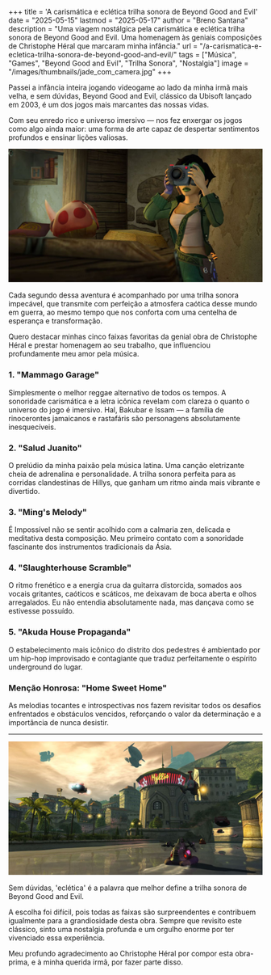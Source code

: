 +++
title = 'A carismática e eclética trilha sonora de Beyond Good and Evil'
date = "2025-05-15"
lastmod = "2025-05-17"
author = "Breno Santana"
description = "Uma viagem nostálgica pela carismática e eclética trilha sonora de Beyond Good and Evil. Uma homenagem às geniais composições de Christophe Héral que marcaram minha infância."
url = "/a-carismatica-e-ecletica-trilha-sonora-de-beyond-good-and-evil/"
tags = ["Música", "Games", "Beyond Good and Evil", "Trilha Sonora", "Nostalgia"]
image = "/images/thumbnails/jade_com_camera.jpg"
+++

Passei a infância inteira jogando videogame ao lado da minha irmã mais velha, e sem dúvidas, Beyond Good and Evil, clássico da Ubisoft lançado em 2003, é um dos jogos mais marcantes das nossas vidas.

Com seu enredo rico e universo imersivo — nos fez enxergar os jogos como algo ainda maior: uma forma de arte capaz de despertar sentimentos profundos e ensinar lições valiosas.

![Jade em Beyond Good and Evil usando sua câmera fotográfica, uma mecânica central do jogo para investigações e documentação da vida selvagem.](jade_com_camera.jpg "Reprodução: Ubisoft")

Cada segundo dessa aventura é acompanhado por uma trilha sonora impecável, que transmite com perfeição a atmosfera caótica desse mundo em guerra, ao mesmo tempo que nos conforta com uma centelha de esperança e transformação.

Quero destacar minhas cinco faixas favoritas da genial obra de Christophe Héral e prestar homenagem ao seu trabalho, que influenciou profundamente meu amor pela música.

### 1. "Mammago Garage"

Simplesmente o melhor reggae alternativo de todos os tempos. A sonoridade carismática e a letra icônica revelam com clareza o quanto o universo do jogo é imersivo. Hal, Bakubar e Issam — a família de rinocerontes jamaicanos e rastafáris são personagens absolutamente inesquecíveis.

### 2. "Salud Juanito"

O prelúdio da minha paixão pela música latina. Uma canção eletrizante cheia de adrenalina e personalidade. A trilha sonora perfeita para as corridas clandestinas de Hillys, que ganham um ritmo ainda mais vibrante e divertido.

### 3. "Ming's Melody"

É Impossível não se sentir acolhido com a calmaria zen, delicada e meditativa desta composição. Meu primeiro contato com a sonoridade fascinante dos instrumentos tradicionais da Ásia.

### 4. "Slaughterhouse Scramble"

O ritmo frenético e a energia crua da guitarra distorcida, somados aos vocais gritantes, caóticos e scáticos, me deixavam de boca aberta e olhos arregalados. Eu não entendia absolutamente nada, mas dançava como se estivesse possuído.

### 5. "Akuda House Propaganda"

O estabelecimento mais icônico do distrito dos pedestres é ambientado por um hip-hop improvisado e contagiante que traduz perfeitamente o espírito underground do lugar.

### Menção Honrosa: "Home Sweet Home"

As melodias tocantes e introspectivas nos fazem revisitar todos os desafios enfrentados e obstáculos vencidos, reforçando o valor da determinação e a importância de nunca desistir.

---

![Vista panorâmica do canal da cidade de Hillys em Beyond Good and Evil, com o hovercraft de Jade e Pey'j na água, arquitetura local, e o icônico letreiro 'Hillys' ao entardecer com naves voando.](passeando_em_hillys.jpg "Reprodução: Ubisoft")

Sem dúvidas, 'eclética' é a palavra que melhor define a trilha sonora de Beyond Good and Evil.

A escolha foi difícil, pois todas as faixas são surpreendentes e contribuem igualmente para a grandiosidade desta obra. Sempre que revisito este clássico, sinto uma nostalgia profunda e um orgulho enorme por ter vivenciado essa experiência.

Meu profundo agradecimento ao Christophe Héral por compor esta obra-prima, e à minha querida irmã, por fazer parte disso.